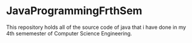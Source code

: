 # JavaProgrammingFrthSem
This repository holds all of the source code of java that i have done in my 4th sememester of Computer Science Engineering.

